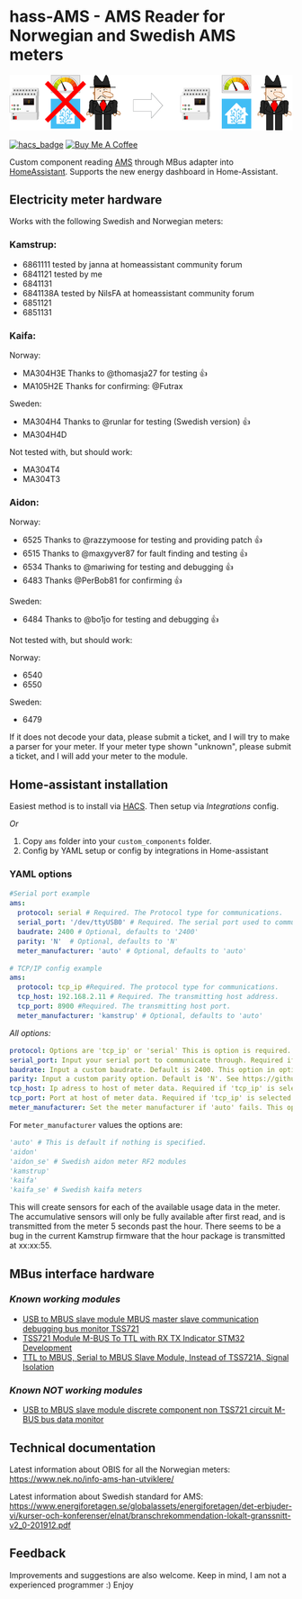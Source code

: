 # hass-AMS - AMS Reader for Norwegian and Swedish AMS meters

![logo](logo_images/logo.png)

[![hacs_badge](https://img.shields.io/badge/HACS-Default-41BDF5.svg?style=for-the-badge)](https://github.com/hacs/integration)
<a href="https://www.buymeacoffee.com/turbokongen" target="_blank"><img src="https://cdn.buymeacoffee.com/buttons/default-orange.png" alt="Buy Me A Coffee" height="41" width="174"></a>

Custom component reading [AMS](https://no.wikipedia.org/wiki/Smart_str%C3%B8mm%C3%A5ler)
through MBus adapter into [HomeAssistant](https://www.home-assistant.io/).
Supports the new energy dashboard in Home-Assistant.

## Electricity meter hardware

Works with the following Swedish and Norwegian meters:

### Kamstrup:

- 6861111 tested by janna at homeassistant community forum
- 6841121 tested by me
- 6841131
- 6841138A tested by NilsFA at homeassistant community forum
- 6851121
- 6851131

### Kaifa:

Norway:

- MA304H3E Thanks to @thomasja27 for testing :+1:
- MA105H2E Thanks for confirming: @Futrax

Sweden:

- MA304H4 Thanks to @runlar for testing (Swedish version) :+1:
- MA304H4D

Not tested with, but should work:

- MA304T4
- MA304T3

### Aidon:

Norway:

- 6525 Thanks to @razzymoose for testing and providing patch :+1:
- 6515 Thanks to @maxgyver87 for fault finding and testing :+1:
- 6534 Thanks to @mariwing for testing and debugging :+1:
- 6483 Thanks @PerBob81 for confirming :+1:

Sweden:

- 6484 Thanks to @bo1jo for testing and debugging :+1:

Not tested with, but should work:

Norway:

- 6540
- 6550

Sweden:

- 6479

If it does not decode your data, please submit a ticket, and I will try to
make a parser for your meter.
If your meter type shown "unknown", please submit a ticket, and I will add
your meter to the module.

## Home-assistant installation

Easiest method is to install via [HACS](https://hacs.xyz/).
Then setup via *Integrations* config.

*Or*

1. Copy `ams` folder into your `custom_components` folder.
2. Config by YAML setup or config by integrations in Home-assistant

### YAML options

```yaml
#Serial port example
ams:
  protocol: serial # Required. The Protocol type for communications.
  serial_port: '/dev/ttyUSB0' # Required. The serial port used to communicate through
  baudrate: 2400 # Optional, defaults to '2400'
  parity: 'N'  # Optional, defaults to 'N'
  meter_manufacturer: 'auto' # Optional, defaults to 'auto'
```
```yaml
# TCP/IP config example
ams:
  protocol: tcp_ip #Required. The protocol type for communications.
  tcp_host: 192.168.2.11 # Required. The transmitting host address.
  tcp_port: 8900 #Required. The transmitting host port.
  meter_manufacturer: 'kamstrup' # Optional, defaults to 'auto'
```
*All options:*
```yaml
protocol: Options are 'tcp_ip' or 'serial' This is option is required.
serial_port: Input your serial port to communicate through. Required if 'serial' is selected for 'protocol'.
baudrate: Input a custom baudrate. Default is 2400. This option in optional.
parity: Input a custom parity option. Default is 'N'. See https://github.com/pyserial/pyserial/blob/master/serial/serialutil.py#L79
tcp_host: Ip adress to host of meter data. Required if 'tcp_ip' is selected
tcp_port: Port at host of meter data. Required if 'tcp_ip' is selected.
meter_manufacturer: Set the meter manufacturer if 'auto' fails. This option is optional.
```

For `meter_manufacturer` values the options are:

```python
'auto' # This is default if nothing is specified.
'aidon'
'aidon_se' # Swedish aidon meter RF2 modules
'kamstrup'
'kaifa'
'kaifa_se' # Swedish kaifa meters
```

This will create sensors for each of the available usage data in the meter.
The accumulative sensors will only be fully available after first read, and is transmitted from the meter 5 seconds past the hour.
There seems to be a bug in the current Kamstrup firmware that the hour package is transmitted at xx:xx:55.

## MBus interface hardware

### *Known working modules*

- [USB to MBUS slave module MBUS master slave communication debugging bus monitor TSS721](https://www.aliexpress.com/item/32894249052.html)
- [TSS721 Module M-BUS To TTL with RX TX Indicator STM32 Development](https://www.aliexpress.com/item/32751482255.html?spm=2114.10010108.1000014.1.2a3189f8fCOsSM)
- [TTL to MBUS, Serial to MBUS Slave Module, Instead of TSS721A, Signal Isolation](https://www.ebay.com/itm/273122508071?_trkparms=amclksrc%3DITM%26aid%3D1110006%26algo%3DHOMESPLICE.SIM%26ao%3D1%26asc%3D20201210111314%26meid%3D4ae500c42d6c43dba4fbc3c8ed06db95%26pid%3D101195%26rk%3D1%26rkt%3D12%26sd%3D274011702607%26itm%3D273122508071%26pmt%3D1%26noa%3D0%26pg%3D2047675%26algv%3DSimplAMLv9PairwiseWebMskuAspectsV202110NoVariantSeed%26brand%3DUnbranded&_trksid=p2047675.c101195.m1851&amdata=cksum%3A2731225080714ae500c42d6c43dba4fbc3c8ed06db95%7Cenc%3AAQAGAAABEIIp3bTCXFAKw6S9crk9CpCrrtOgadqFiC10NVPbN0936eprYVB4SXfDa52e1mbPLFwdBXChmaGoQQy%252BBr%252F%252B6GwMcxzo7LNbOSruw8JYl4DlyP7oF0HAfDyaq70zO7kJ5TaNT4YP7AkcEgketK%252BSXiNU63J9O%252FNGJW%252FFzn%252B66oRh%252Ff51%252FOd%252BA7ejgOOSfiKyvRVua%252FiFnXrxVBuK6ejVzVdYQ8RkXWB%252BnAu4penvUGurSKh3gR%252B7GDYFpsU4WtTtZ59xj8h1jM8sf1rmoti2QMtmA6IzzxoTGR%252FY%252BwYIH5Ouq6dr2FeuKZP7nES3I5AT%252FKa7fdaUOT27KtkO6Rie2slNPzgZrUAyecfyWTwfQBCc%7Campid%3APL_CLK%7Cclp%3A2047675)

### *Known NOT working modules*

- [USB to MBUS slave module discrete component non TSS721 circuit M-BUS bus data monitor](https://www.aliexpress.com/item/32814808312.html?shortkey=iM7rQb67&addresstype=600)

## Technical documentation

Latest information about OBIS for all the Norwegian meters: <https://www.nek.no/info-ams-han-utviklere/>

Latest information about Swedish standard for AMS: <https://www.energiforetagen.se/globalassets/energiforetagen/det-erbjuder-vi/kurser-och-konferenser/elnat/branschrekommendation-lokalt-granssnitt-v2_0-201912.pdf>

## Feedback

Improvements and suggestions are also welcome.
Keep in mind, I am not a experienced programmer :)
Enjoy
